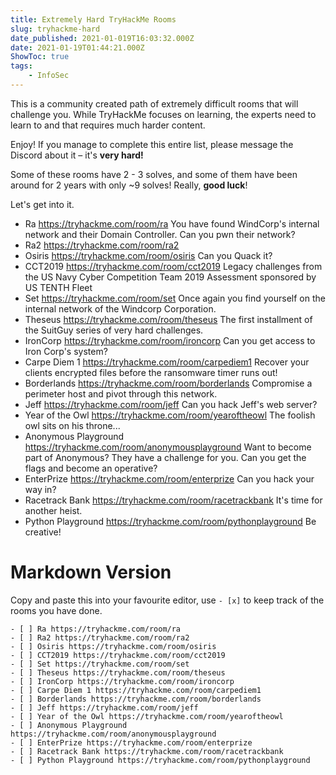 ```yaml
---
title: Extremely Hard TryHackMe Rooms
slug: tryhackme-hard
date_published: 2021-01-019T16:03:32.000Z
date: 2021-01-19T01:44:21.000Z
ShowToc: true
tags: 
    - InfoSec
---
```


This is a community created path of extremely difficult rooms that will challenge you. While TryHackMe focuses on learning, the experts need to learn to and that requires much harder content.

Enjoy! If you manage to complete this entire list, please message the Discord about it – it's **very hard!**

Some of these rooms have 2 - 3 solves, and some of them have been around for 2 years with only ~9 solves! Really, **good luck**!

Let's get into it.

* Ra https://tryhackme.com/room/ra
You have found WindCorp's internal network and their Domain Controller. Can you pwn their network?
* Ra2 https://tryhackme.com/room/ra2
* Osiris https://tryhackme.com/room/osiris
Can you Quack it?
* CCT2019 https://tryhackme.com/room/cct2019
Legacy challenges from the US Navy Cyber Competition Team 2019 Assessment sponsored by US TENTH Fleet
* Set https://tryhackme.com/room/set
Once again you find yourself on the internal network of the Windcorp Corporation.
* Theseus https://tryhackme.com/room/theseus
The first installment of the SuitGuy series of very hard challenges.
* IronCorp https://tryhackme.com/room/ironcorp
Can you get access to Iron Corp's system?
* Carpe Diem 1 https://tryhackme.com/room/carpediem1
Recover your clients encrypted files before the ransomware timer runs out!
* Borderlands https://tryhackme.com/room/borderlands
Compromise a perimeter host and pivot through this network.
* Jeff https://tryhackme.com/room/jeff
Can you hack Jeff's web server?
* Year of the Owl https://tryhackme.com/room/yearoftheowl
The foolish owl sits on his throne...
* Anonymous Playground https://tryhackme.com/room/anonymousplayground
Want to become part of Anonymous? They have a challenge for you. Can you get the flags and become an operative?
* EnterPrize https://tryhackme.com/room/enterprize
Can you hack your way in?
* Racetrack Bank https://tryhackme.com/room/racetrackbank
It's time for another heist.
* Python Playground https://tryhackme.com/room/pythonplayground
Be creative!



# Markdown Version

Copy and paste this into your favourite editor, use `- [x]` to keep track of the rooms you have done.

```
- [ ] Ra https://tryhackme.com/room/ra
- [ ] Ra2 https://tryhackme.com/room/ra2
- [ ] Osiris https://tryhackme.com/room/osiris
- [ ] CCT2019 https://tryhackme.com/room/cct2019
- [ ] Set https://tryhackme.com/room/set
- [ ] Theseus https://tryhackme.com/room/theseus
- [ ] IronCorp https://tryhackme.com/room/ironcorp
- [ ] Carpe Diem 1 https://tryhackme.com/room/carpediem1
- [ ] Borderlands https://tryhackme.com/room/borderlands
- [ ] Jeff https://tryhackme.com/room/jeff
- [ ] Year of the Owl https://tryhackme.com/room/yearoftheowl
- [ ] Anonymous Playground https://tryhackme.com/room/anonymousplayground
- [ ] EnterPrize https://tryhackme.com/room/enterprize
- [ ] Racetrack Bank https://tryhackme.com/room/racetrackbank
- [ ] Python Playground https://tryhackme.com/room/pythonplayground
```